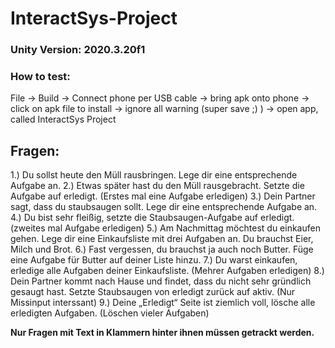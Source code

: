 # InteractSys-Project
 
### Unity Version: 2020.3.20f1

### How to test:
File -> Build -> Connect phone per USB cable -> bring apk onto phone -> click on apk file to install -> ignore all warning (super save ;) ) -> open app, called InteractSys Project

## Fragen:
1.)	Du sollst heute den Müll rausbringen. Lege dir eine entsprechende Aufgabe an.
2.)	Etwas später hast du den Müll rausgebracht. Setzte die Aufgabe auf erledigt. (Erstes mal eine Aufgabe erledigen)
3.)	Dein Partner sagt, dass du staubsaugen sollt. Lege dir eine entsprechende Aufgabe an.
4.)	Du bist sehr fleißig, setzte die Staubsaugen-Aufgabe auf erledigt. (zweites mal Aufgabe erledigen)
5.)	Am Nachmittag möchtest du einkaufen gehen. Lege dir eine Einkaufsliste mit drei Aufgaben an. Du brauchst Eier, Milch und Brot.
6.)	Fast vergessen, du brauchst ja auch noch Butter. Füge eine Aufgabe für Butter auf deiner Liste hinzu.
7.)	Du warst einkaufen, erledige alle Aufgaben deiner Einkaufsliste. (Mehrer Aufgaben erledigen)
8.)	Dein Partner kommt nach Hause und findet, dass du nicht sehr gründlich gesaugt hast. Setzte Staubsaugen von erledigt zurück auf aktiv. (Nur Missinput interssant)
9.)	Deine „Erledigt“ Seite ist ziemlich voll, lösche alle erledigten Aufgaben. (Löschen vieler Aufgaben)

**Nur Fragen mit Text in Klammern hinter ihnen müssen getrackt werden.**
